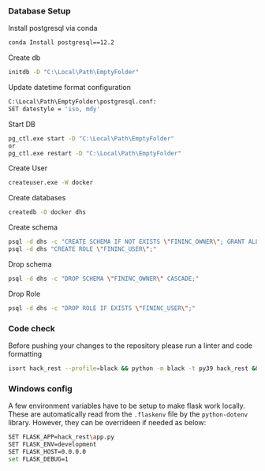 ### Database Setup

Install postgresql via conda
```sh
conda Install postgresql==12.2
```

Create db
```sh
initdb -D "C:\Local\Path\EmptyFolder"
```

Update datetime format configuration
```sh
C:\Local\Path\EmptyFolder\postgresql.conf:
SET datestyle = 'iso, mdy'
```

Start DB
```sh
pg_ctl.exe start -D "C:\Local\Path\EmptyFolder"
or
pg_ctl.exe restart -D "C:\Local\Path\EmptyFolder"
```

Create User
```sh
createuser.exe -W docker
```

Create databases
```sh
createdb -O docker dhs
```

Create schema
```sh
psql -d dhs -c "CREATE SCHEMA IF NOT EXISTS \"FININC_OWNER\"; GRANT ALL PRIVILEGES ON SCHEMA \"FININC_OWNER\" to docker;"
psql -d dhs "CREATE ROLE \"FININC_USER\";"
```

Drop schema
```sh
psql -d dhs -c "DROP SCHEMA \"FININC_OWNER\" CASCADE;"
```

Drop Role
```sh
psql -d dhs -c "DROP ROLE IF EXISTS \"FININC_USER\";"
```

### Code check

Before pushing your changes to the repository please run a linter and code formatting
```sh
isort hack_rest --profile=black && python -m black -t py39 hack_rest && python -m pylint -j 1 hack_rest
```

### Windows config

A few environment variables have to be setup to make flask work locally. These are automatically read from the `.flaskenv` file by the `python-dotenv` library.
However, they can be overrideen if needed as below:

```sh
SET FLASK_APP=hack_rest\app.py
SET FLASK_ENV=development
SET FLASK_HOST=0.0.0.0
set FLASK_DEBUG=1
```